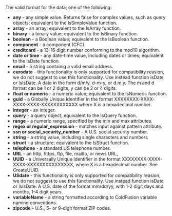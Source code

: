 The valid format for the data; one of the following:

* **any** - any simple value. Returns false for complex values, such as query objects; equivalent to the IsSimpleValue function.
* **array** - an array; equivalent to the IsArray function.
* **binary** - a binary value; equivalent to the IsBinary function.
* **boolean** - a Boolean value; equivalent to the IsBoolean function.
* **component** - a component (CFC).
* **creditcard** - a 13-16 digit number conforming to the mod10 algorithm.
* **date or time** - any date-time value, including dates or times; equivalent to the IsDate function.
* **email** - a string containig a valid email address.
* **eurodate** - this functionality is only supported for compatibility reasion, we do not suggest to use this functionality. Use instead function isDate or lsIsDate. A date in the form d/m/y, d-m-y, or d.m.y. The m and d format can be 1 or 2 digits; y can be 2 or 4 digits.
* **float or numeric** - a numeric value; equivalent to the IsNumeric function.
* **guid** - a Globally Unique Identifier in the format XXXXXXXX-XXXX-XXXX-XXXX-XXXXXXXXXXXX where X is a hexadecimal number.
* **integer** - an integer.
* **query** - a query object; equivalent to the IsQuery function.
* **range** - a numeric range, specified by the min and max attributes.
* **regex or regular_expression** - matches input against pattern attribute.
* **ssn or social_security_number** - A U.S. social security number.
* **string** - a string value, including single characters and numbers
* **struct** - a structure; equivalent to the IsStruct function.
* **telephone** - a standard US telephone number.
* **URL** - an http, https, ftp, file, mailto, or news URL,
* **UUID** - a Universally Unique Identifier in the format XXXXXXXX-XXXX-XXXX-XXXXXXXXXXXXXXX, where X is a hexadecimal number. See CreateUUID.
* **USdate** - this functionality is only supported for compatibility reasion, we do not suggest to use this functionality. Use instead function isDate or lsIsDate. A U.S. date of the format mm/dd/yy, with 1-2 digit days and months, 1-4 digit years.
* **variableName** - a string formatted according to ColdFusion variable naming conventions.
* **zipcode** - U.S., 5- or 9-digit format ZIP codes.